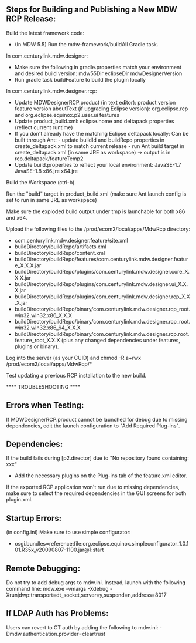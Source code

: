 Steps for Building and Publishing a New MDW RCP Release:
--------------------------------------------------------

Build the latest framework code:
 - (In MDW 5.5) Run the mdw-framework/buildAll Gradle task.

In com.centurylink.mdw.designer:
 - Make sure the following in gradle.properties match your environment and desired build version:
    mdw55Dir
    eclipseDir
    mdwDesignerVersion
 - Run gradle task buildFeature to build the plugin locally 

In com.centurylink.mdw.designer.rcp:
 - Update MDWDesignerRCP.product (in text editor):
     product version
     feature version
     aboutText
     (if upgrading Eclipse version): org.eclipse.rcp and org.eclipse.equinox.p2.user.ui features
 - Update product_build.xml:
     eclipse.home and deltapack properties (reflect current runtime)
 - If you don't already have the matching Eclipse deltapack locally:
     Can be built through Ant:
        - update buildId and buildRepo properties in create_deltapack.xml to match current release
        - run Ant build target in create_deltapack.xml (in same JRE as workspace) -> output is in rcp.deltapack/featureTemp2
 - Update build.properties to reflect your local environment:
     JavaSE-1.7
     JavaSE-1.8
     x86.jre
     x64.jre

Build the Workspace (ctrl-b).

Run the "build" target in product_build.xml
(make sure Ant launch config is set to run in same JRE as workspace)

Make sure the exploded build output under tmp is launchable for both x86 and x64.

Upload the following files to the /prod/ecom2/local/apps/MdwRcp directory:
   - com.centurylink.mdw.designer.feature/site.xml
   - buildDirectory/buildRepo/artifacts.xml
   - buildDirectory/buildRepo/content.xml
   - buildDirectory/buildRepo/features/com.centurylink.mdw.designer.feature_X.X.X.jar
   - buildDirectory/buildRepo/plugins/com.centurylink.mdw.designer.core_X.X.X.jar
   - buildDirectory/buildRepo/plugins/com.centurylink.mdw.designer.ui_X.X.X.jar
   - buildDirectory/buildRepo/plugins/com.centurylink.mdw.designer.rcp_X.X.X.jar
   - buildDirectory/buildRepo/binary/com.centurylink.mdw.designer.rcp_root.win32.win32.x86_X.X.X
   - buildDirectory/buildRepo/binary/com.centurylink.mdw.designer.rcp_root.win32.win32.x86_64_X.X.X
   - buildDirectory/buildRepo/binary/com.centurylink.mdw.designer.rcp.root.feature_root_X.X.X
   (plus any changed dependencies under features, plugins or binary).

Log into the server (as your CUID) and chmod -R a+rwx /prod/ecom2/local/apps/MdwRcp/*

Test updating a previous RCP installation to the new build.


**** TROUBLESHOOTING ****

Errors when Testing:
--------------------
If MDWDesignerRCP.product cannot be launched for debug due to missing dependencies,
edit the launch configuration to "Add Required Plug-ins".

Dependencies:
-------------
If the build fails during [p2.director] due to "No repository found containing: xxx"
 - Add the necessary plugins on the Plug-ins tab of the feature.xml editor.
 
If the exported RCP application won't run due to missing dependencies, make
sure to select the required dependencies in the GUI screens for both plugin.xml.

Startup Errors:
---------------
(in config.ini) Make sure to use simple configurator: 
 - osgi.bundles=reference\:file\:org.eclipse.equinox.simpleconfigurator_1.0.101.R35x_v20090807-1100.jar@1\:start
 
Remote Debugging:
-----------------
Do not try to add debug args to mdw.ini.  Instead, launch with the following command line:
mdw.exe -vmargs -Xdebug -Xrunjdwp:transport=dt_socket,server=y,suspend=n,address=8017

If LDAP Auth has Problems:
--------------------------
Users can revert to CT auth by adding the following to mdw.ini:
-Dmdw.authentication.provider=cleartrust